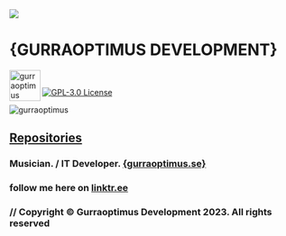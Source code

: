 <img src="https://www.gurraoptimus.se/img/gurraoptimus.jpg" />
<!--<img src="https://www.gurraoptimus.se/img/github-4.jpg" />-->
<!--<img src="https://www.gurraoptimus.se/img/github.jpg"/>-->
<!--<img src="https://www.gurraoptimus.se/img/{G}.png"/>-->

# {GURRAOPTIMUS DEVELOPMENT}
<a href="https://gurraoptimus.se/">
  <img align="left" alt="gurraoptimus" width="55px" src="https://gurraoptimus.se/icon/{G}-2.png" />
</a>
<br>

[![GPL-3.0 License][license-shield]][license-url]


<p align="left"> <img src="https://github-readme-stats.vercel.app/api?username=gurraoptimus&show_icons=true&theme=merko" alt="gurraoptimus" />

## [Repositories](https://github.com/gurraoptimus?tab=repositories) 
### Musician. / IT Developer. [ {gurraoptimus.se} ](https://gurraoptimus.se/)
### follow me here on [linktr.ee](https://linktr.ee/gurraoptimus)
### // Copyright © Gurraoptimus Development 2023. All rights reserved


[license-shield]: https://img.shields.io/github/license/gurraoptimus/gurraoptimus.svg?-style=flat-square
[license-url]: https://github.com/gurraoptimus/gurraoptimus/blob/main/LICENSE
